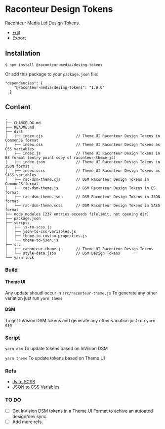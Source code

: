 # Raconteur Design Tokens

Raconteur Media Ltd Design Tokens.

-   [Edit](src/raconteur-theme.js)
-   [Export](index.js)

## Installation

`$ npm install @raconteur-media/desing-tokens`

Or add this package to your `package.json` file:

```
"dependencies": {
    "@raconteur-media/desing-tokens": "1.0.0"
  }
```

## Content

```
.
├── CHANGELOG.md
├── README.md
├── dist
│   ├── index.cjs               // Theme UI Raconteur Design Tokens in CommonJS format
│   ├── index.css               // Theme UI Raconteur Design Tokens as CSS variables 
│   ├── index.js                // Theme UI Raconteur Design Tokens in ES format (entry point copy of raconteur-theme.js)
│   ├── index.json              // Theme UI Raconteur Design Tokens in JSON format 
│   ├── index.scss              // Theme UI Raconteur Design Tokens as SASS variables
│   ├── rac-dsm-theme.cjs       // DSM Raconteur Design Tokens in CommonJS format
│   ├── rac-dsm-theme.js        // DSM Raconteur Design Tokens in ES format
│   ├── rac-dsm-theme.json      // DSM Raconteur Design Tokens in JSON format
│   └── rac-dsm-theme.scss      // DSM Raconteur Design Tokens in SASS format
├── node_modules [237 entries exceeds filelimit, not opening dir]
├── package.json
├── scripts
│   ├── js-to-scss.js
│   ├── json-to-css-variables.js
│   ├── theme-to-custom-properties.js
│   └── theme-to-json.js
├── src
│   ├── raconteur-theme.js      // Theme UI Raconteur Design Tokens
│   └── style-data.json         // DSM Design Tokens
└── yarn.lock
```

### Build

#### Theme UI

Any update shoudl occur in `src/raconteur-theme.js` To generate any other variation just run `yarn theme`

#### DSM

To get InVision DSM tokens and generate any other variation just run `yarn dsm`

### Script

`yarn dsm` To update tokens based on InVision DSM

`yarn theme` To update tokens based on Theme UI

### Refs

-   [Js to SCSS](https://github.com/MakhBeth/js-to-scss#readme)
-   [JSON to CSS Variables](https://github.com/tcarlsen/json-to-css-variables#readme)

### TO DO

- [ ] Get InVision DSM tokens in a Theme UI Format to achive an autoated design/dev sync.
- [ ] Add more refs.
